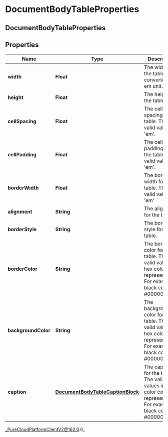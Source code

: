 # DocumentBodyTableProperties

## DocumentBodyTableProperties

## Properties

|Name | Type | Description | Notes|
|------------ | ------------- | ------------- | -------------|
| **width** | **Float** | The width of the table converted to em unit. | [optional] |
| **height** | **Float** | The height for the table. | [optional] |
| **cellSpacing** | **Float** | The cell spacing for the table. The valid values in &#39;em&#39;. | [optional] |
| **cellPadding** | **Float** | The cell padding for the table. The valid values in &#39;em&#39;. | [optional] |
| **borderWidth** | **Float** | The border width for the table. The valid values in &#39;em&#39; | [optional] |
| **alignment** | **String** | The alignment for the table. | [optional] |
| **borderStyle** | **String** | The border style for the table. | [optional] |
| **borderColor** | **String** | The border color for the table. The valid values in hex color code representation. For example black color - #000000 | [optional] |
| **backgroundColor** | **String** | The background color for the table. The valid values in hex color code representation. For example black color - #000000 | [optional] |
| **caption** | [**DocumentBodyTableCaptionBlock**](DocumentBodyTableCaptionBlock) | The caption for the table. The valid values in hex color code representation. For example black color - #000000 | [optional] |



_PureCloudPlatformClientV2@162.0.0_
